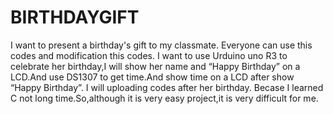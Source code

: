 # BIRTHDAYGIFT
I want to present a birthday's gift to my classmate.
Everyone can use this codes and modification this codes.
I want to use Urduino uno R3 to celebrate her birthday,I will show her name and “Happy Birthday” on a LCD.And use DS1307 to get time.And show time on a LCD after show “Happy Birthday”.
I will uploading codes after her birthday.
Becase I learned C not long time.So,although it is very easy project,it is very difficult for me.

